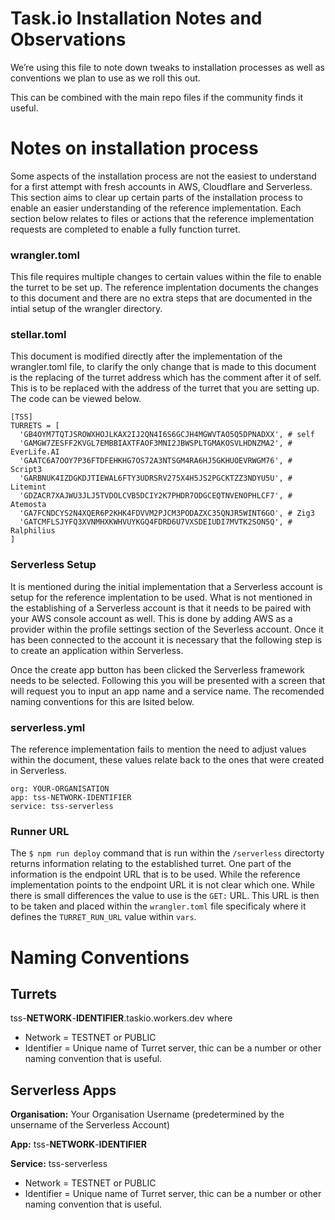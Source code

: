 # Task.io Installation Notes and Observations
We’re using this file to note down tweaks to installation processes as well as conventions we plan to use as we roll this out.

This can be combined with the main repo files if the community finds it useful.

# Notes on installation process
Some aspects of the installation process are not the easiest to understand for a first attempt with fresh accounts in AWS, Cloudflare and Serverless. This section aims to clear up certain parts of the installation process to enable an easier understanding of the reference implementation. Each section below relates to files or actions that the reference implementation requests are completed to enable a fully function turret.

### wrangler.toml
This file requires multiple changes to certain values within the file to enable the turret to be set up. The reference implentation documents the changes to this document and there are no extra steps that are documented in the intial setup of the wrangler directory.

### stellar.toml
This document is modified directly after the implementation of the wrangler.toml file, to clarify the only change that is made to this document is the replacing of the turret address which has the comment after it of self. This is to be replaced with the address of the turret that you are setting up. The code can be viewed below.

    [TSS]
    TURRETS = [
      'GB4OYM7TQTJSROWXHOJLKAX2IJ2QN4I6S6GCJH4MGWVTAO5Q5DPNADXX', # self
      'GAMGW7ZESFF2KVGL7EMBBIAXTFAOF3MNI2JBWSPLTGMAKOSVLHDNZMA2', # EverLife.AI
      'GAATC6A7OOY7P36FTDFEHKHG7OS72A3NTSGM4RA6HJ5GKHUOEVRWGM76', # Script3
      'GARBNUK4IZDGKDJTIEWAL6FTY3UDRSRV275X4H5JS2PGCKTZZ3NDYU5U', # Litemint
      'GDZACR7XAJWU3JLJ5TVDOLCVB5DCIY2K7PHDR7ODGCEQTNVENOPHLCF7', # Atemosta
      'GA7FCNDCYS2N4XQER6P2KHK4FDVVM2PJCM3PODAZXC35QNJR5WINT6GO', # Zig3
      'GATCMFLSJYFQ3XVNMHXKWHVUYKGQ4FDRD6U7VXSDEIUDI7MVTK2SON5Q', # Ralphilius
    ]

### Serverless Setup
It is mentioned during the initial implementation that a Serverless account is setup for the reference implentation to be used. What is not mentioned in the establishing of a Serverless account is that it needs to be paired with your AWS console account as well. This is done by adding AWS as a provider within the profile settings section of the Severless account. Once it has been connected to the account it is necessary that the following step is to create an application within Serverless. 

Once the create app button has been clicked the Serverless framework needs to be selected. Following this you will be presented with a screen that will request you to input an app name and a service name. The recomended naming conventions for this are lsited below. 

### serverless.yml
The reference implementation fails to mention the need to adjust values within the document, these values relate back to the ones that were created in Serverless.

    org: YOUR-ORGANISATION
    app: tss-NETWORK-IDENTIFIER
    service: tss-serverless

### Runner URL
The `$ npm run deploy` command that is run within the `/serverless` directorty returns information relating to the established turret. One part of the information is the endpoint URL that is to be used. While the reference implementation points to the endpoint URL it is not clear which one. While there is small differences the value to use is the `GET:` URL. This URL is then to be taken and placed within the `wrangler.toml` file specificaly where it defines the `TURRET_RUN_URL` value within `vars`.

# Naming Conventions
## Turrets
tss-**NETWORK**-**IDENTIFIER**.taskio.workers.dev where

* Network = TESTNET or PUBLIC
* Identifier = Unique name of Turret server, thic can be a number or other naming convention that is useful.
## Serverless Apps
**Organisation:** Your Organisation Username (predetermined by the unsername of the Serverless Account)

**App:** tss-**NETWORK**-**IDENTIFIER**

**Service:** tss-serverless

* Network = TESTNET or PUBLIC
* Identifier = Unique name of Turret server, thic can be a number or other naming convention that is useful.  
  
